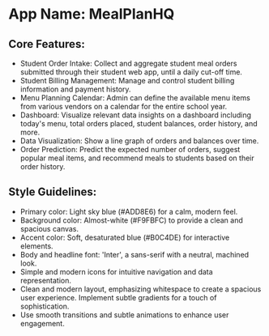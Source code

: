 # **App Name**: MealPlanHQ

## Core Features:

- Student Order Intake: Collect and aggregate student meal orders submitted through their student web app, until a daily cut-off time.
- Student Billing Management: Manage and control student billing information and payment history.
- Menu Planning Calendar: Admin can define the available menu items from various vendors on a calendar for the entire school year.
- Dashboard: Visualize relevant data insights on a dashboard including today's menu, total orders placed, student balances, order history, and more.
- Data Visualization: Show a line graph of orders and balances over time.
- Order Prediction: Predict the expected number of orders, suggest popular meal items, and recommend meals to students based on their order history.

## Style Guidelines:

- Primary color: Light sky blue (#ADD8E6) for a calm, modern feel.
- Background color: Almost-white (#F9FBFC) to provide a clean and spacious canvas.
- Accent color: Soft, desaturated blue (#B0C4DE) for interactive elements.
- Body and headline font: 'Inter', a sans-serif with a neutral, machined look.
- Simple and modern icons for intuitive navigation and data representation.
- Clean and modern layout, emphasizing whitespace to create a spacious user experience. Implement subtle gradients for a touch of sophistication.
- Use smooth transitions and subtle animations to enhance user engagement.